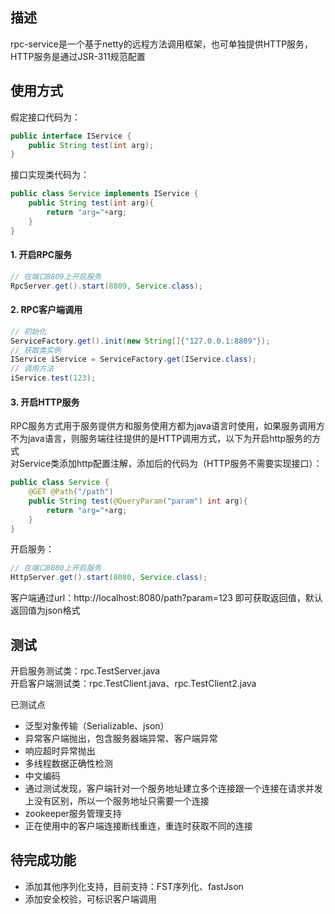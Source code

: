 ## 描述
rpc-service是一个基于netty的远程方法调用框架，也可单独提供HTTP服务，HTTP服务是通过JSR-311规范配置

## 使用方式
假定接口代码为：  
```java
public interface IService {
	public String test(int arg);
}
```

接口实现类代码为：
```java
public class Service implements IService {
	public String test(int arg){
		return "arg="+arg;
	}
}
```

#### 1. 开启RPC服务
```java
// 在端口8809上开启服务
RpcServer.get().start(8809, Service.class);
```
#### 2. RPC客户端调用
```java
// 初始化
ServiceFactory.get().init(new String[]{"127.0.0.1:8809"});
// 获取类实例
IService iService = ServiceFactory.get(IService.class);
// 调用方法
iService.test(123);
```

#### 3. 开启HTTP服务
RPC服务方式用于服务提供方和服务使用方都为java语言时使用，如果服务调用方不为java语言，则服务端往往提供的是HTTP调用方式，以下为开启http服务的方式  
对Service类添加http配置注解，添加后的代码为（HTTP服务不需要实现接口）：   
```java
public class Service {
	@GET @Path("/path")
	public String test(@QueryParam("param") int arg){
		return "arg="+arg;
	}
}
```
开启服务：
```java
// 在端口8080上开启服务
HttpServer.get().start(8080, Service.class);
```
客户端通过url：http://localhost:8080/path?param=123	即可获取返回值，默认返回值为json格式  

## 测试
开启服务测试类：rpc.TestServer.java  
开启客户端测试类：rpc.TestClient.java、rpc.TestClient2.java  

已测试点  
- 泛型对象传输（Serializable、json）  
- 异常客户端抛出，包含服务器端异常、客户端异常  
- 响应超时异常抛出  
- 多线程数据正确性检测  
- 中文编码  
- 通过测试发现，客户端针对一个服务地址建立多个连接跟一个连接在请求并发上没有区别，所以一个服务地址只需要一个连接  
- zookeeper服务管理支持  
- 正在使用中的客户端连接断线重连，重连时获取不同的连接  

## 待完成功能
- 添加其他序列化支持，目前支持：FST序列化、fastJson
- 添加安全校验，可标识客户端调用